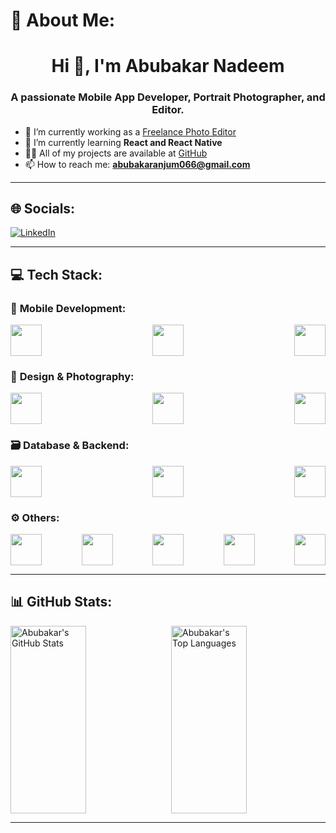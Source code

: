 # 💫 About Me:
<h1 align="center">Hi 👋, I'm Abubakar Nadeem</h1>
<h3 align="center">A passionate Mobile App Developer, Portrait Photographer, and Editor.</h3>

- 🔭 I’m currently working as a [Freelance Photo Editor](https://www.fiverr.com/abubakar_anjum?public_mode=true)
- 🌱 I’m currently learning **React and React Native**
- 👨‍💻 All of my projects are available at [GitHub](https://github.com/Abubakar-doc?tab=repositories)
- 📫 How to reach me: **abubakaranjum066@gmail.com**

---

## 🌐 Socials:
[![LinkedIn](https://img.shields.io/badge/LinkedIn-%230077B5.svg?logo=linkedin&logoColor=white)](https://linkedin.com/in/abubakar-nadeem-5672562b9)  

---

## 💻 Tech Stack:

### 📱 **Mobile Development**:
<div style="display: flex; justify-content: space-between; flex-wrap: wrap;">
  <img src="https://img.shields.io/badge/Flutter-%2302569B.svg?style=for-the-badge&logo=Flutter&logoColor=white" height="50" />
  <img src="https://img.shields.io/badge/react_native-%2320232a.svg?style=for-the-badge&logo=react&logoColor=%2361DAFB" height="50" />
  <img src="https://img.shields.io/badge/dart-%230175C2.svg?style=for-the-badge&logo=dart&logoColor=white" height="50" />
</div>

### 🎨 **Design & Photography**:
<div style="display: flex; justify-content: space-between; flex-wrap: wrap;">
  <img src="https://img.shields.io/badge/adobe%20photoshop-%2331A8FF.svg?style=for-the-badge&logo=adobe%20photoshop&logoColor=white" height="50" />
  <img src="https://img.shields.io/badge/Adobe%20Lightroom%20Classic-31A8FF.svg?style=for-the-badge&logo=Adobe%20Lightroom%20Classic&logoColor=white" height="50" />
  <img src="https://img.shields.io/badge/figma-%23F24E1E.svg?style=for-the-badge&logo=figma&logoColor=white" height="50" />
</div>

### 🗃️ **Database & Backend**:
<div style="display: flex; justify-content: space-between; flex-wrap: wrap;">
  <img src="https://img.shields.io/badge/firebase-%23039BE5.svg?style=for-the-badge&logo=firebase" height="50" />
  <img src="https://img.shields.io/badge/mysql-4479A1.svg?style=for-the-badge&logo=mysql&logoColor=white" height="50" />
  <img src="https://img.shields.io/badge/node.js-6DA55F?style=for-the-badge&logo=node.js&logoColor=white" height="50" />
</div>

### ⚙️ **Others**:
<div style="display: flex; justify-content: space-between; flex-wrap: wrap;">
  <img src="https://img.shields.io/badge/c++-%2300599C.svg?style=for-the-badge&logo=c%2B%2B&logoColor=white" height="50" />
  <img src="https://img.shields.io/badge/html5-%23E34F26.svg?style=for-the-badge&logo=html5&logoColor=white" height="50" />
  <img src="https://img.shields.io/badge/css3-%231572B6.svg?style=for-the-badge&logo=css3&logoColor=white" height="50" />
  <img src="https://img.shields.io/badge/tailwindcss-%2338B2AC.svg?style=for-the-badge&logo=tailwind-css&logoColor=white" height="50" />
  <img src="https://img.shields.io/badge/c%23-%23239120.svg?style=for-the-badge&logo=csharp&logoColor=white" height="50" />
</div>

---

## 📊 GitHub Stats:
<div style="display: flex; justify-content: space-between;">
  <img src="https://github-readme-stats.vercel.app/api?username=abubakar-doc&theme=dark&hide_border=false&include_all_commits=true&count_private=true" alt="Abubakar's GitHub Stats" style="width: 49%; height: 300px; object-fit: cover;" />
  <img src="https://github-readme-stats.vercel.app/api/top-langs/?username=abubakar-doc&theme=dark&hide_border=false&include_all_commits=true&count_private=true&layout=compact" alt="Abubakar's Top Languages" style="width: 49%; height: 300px; object-fit: cover;" />
</div>


---
